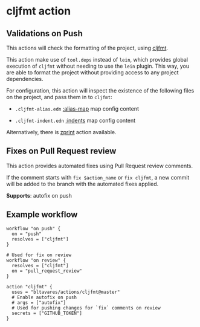 # cljfmt action

## Validations on Push

This actions will check the formatting of the project, using
[cljfmt](https://github.com/weavejester/cljfmt).

This action make use of `tool.deps` instead of `lein`, which provides global
execution of `cljfmt` without needing to use the `lein` plugin. This way, you
are able to format the project without providing access to any project
dependencies.

For configuration, this action will inspect the existence of the following files
on the project, and pass them in to `cljfmt`:

- `.cljfmt-alias.edn`
  [:alias-map](https://github.com/weavejester/cljfmt#configuration) map config
  content

- `.cljfmt-indent.edn`
  [:indents](https://github.com/weavejester/cljfmt#indentation-rules) map config
  content

Alternatively, there is [zprint](../zprint) action available.

## Fixes on Pull Request review

This action provides automated fixes using Pull Request review comments.

If the comment starts with `fix $action_name` or `fix cljfmt`, a new commit will
be added to the branch with the automated fixes applied.

**Supports**: autofix on push

## Example workflow

```hcl
workflow "on push" {
  on = "push"
  resolves = ["cljfmt"]
}

# Used for fix on review
workflow "on review" {
  resolves = ["cljfmt"]
  on = "pull_request_review"
}

action "cljfmt" {
  uses = "bltavares/actions/cljfmt@master"
  # Enable autofix on push
  # args = ["autofix"]
  # Used for pushing changes for `fix` comments on review
  secrets = ["GITHUB_TOKEN"]
}
```
